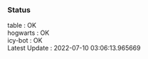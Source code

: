 ### Status


table : OK  
hogwarts : OK  
icy-bot : OK  
Latest Update : 2022-07-10 03:06:13.965669
